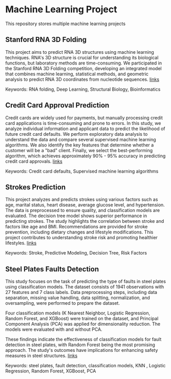 # Machine Learning Project

This repository stores multiple machine learning projects
## Stanford RNA 3D Folding

This project aims to predict RNA 3D structures using machine learning techniques. RNA's 3D structure is crucial for understanding its biological functions, but laboratory methods are time-consuming. We participated in the Stanford RNA 3D Folding competition, developing an integrated model that combines machine learning, statistical methods, and geometric analysis to predict RNA 3D coordinates from nucleotide sequences. [links](https://github.com/Sapphire0628/Machine-Learning/tree/main/Stanford%20RNA%203D%20Folding)

Keywords: RNA folding, Deep Learning, Structural Biology, Bioinformatics

## Credit Card Approval Prediction

Credit cards are widely used for payments, but manually processing credit card applications is time-consuming and prone to errors. In this study, we analyze individual information and applicant data to predict the likelihood of future credit card defaults. We perform exploratory data analysis to understand the data and compare several supervised machine learning algorithms. We also identify the key features that determine whether a customer will be a "bad" client. Finally, we select the best-performing algorithm, which achieves approximately 90% - 95% accuracy in predicting credit card approvals. [links](https://github.com/Sapphire0628/Machine-Learning-Project/tree/79c17caeedd7a713fe12f8d2a3cd2b080569ba38/Credit%20Card%20Approval%20Prediction)

Keywords: Credit card defaults, Supervised machine learning algorithms

## Strokes Prediction
This project analyzes and predicts strokes using various factors such as age, marital status, heart disease, average glucose level, and hypertension. The data is preprocessed to ensure quality, and classification models are evaluated. The decision tree model shows superior performance in predicting strokes. The study highlights the correlation between stroke and factors like age and BMI. Recommendations are provided for stroke prevention, including dietary changes and lifestyle modifications. This project contributes to understanding stroke risk and promoting healthier lifestyles. [links](https://github.com/Sapphire0628/Machine-Learning-Project/blob/main/Strokes%20Prediction/README.md)


Keywords: Stroke, Predictive Modeling, Decision Tree, Risk Factors

## Steel Plates Faults Detection

This study focuses on the task of predicting the type of faults in steel plates using classification models. The dataset consists of 1941 observations with 27 features and 7 class labels. Data preprocessing steps, including data separation, missing value handling, data splitting, normalization, and oversampling, were performed to prepare the dataset.

Four classification models (K Nearest Neighbor, Logistic Regression, Random Forest, and XGBoost) were trained on the dataset, and Principal Component Analysis (PCA) was applied for dimensionality reduction. The models were evaluated with and without PCA.

These findings indicate the effectiveness of classification models for fault detection in steel plates, with Random Forest being the most promising approach. The study's outcomes have implications for enhancing safety measures in steel structures. [links](https://github.com/Sapphire0628/Machine-Learning-Project/tree/main/Steel%20Plates%20Faults%20Detection)

Keywords: steel plates, fault detection, classification models, KNN , Logistic Regression, Random Forest, XGBoost, PCA
